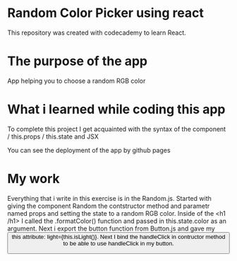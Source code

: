 # Random Color Picker using react 
  This repository was created with codecademy to learn React.
# The purpose of the app
  App helping you to choose a random RGB color
# What i learned while coding this app
  To complete this project I get acquainted with the syntax of the component / this.props / this.state and JSX

You can see the deployment of the app by github pages

# My work

Everything that i write in this exercise is in the Random.js. Started with giving the component Random the contstructor method and parametr named props and setting the state to a random RGB color. Inside of the <h1 /h1> I called the .formatColor() function and passed in this.state.color as an argument. Next i export the button function from Button.js and gave my <Button /> this attribute: light={this.isLight()}. Next I bind the handleClick in contructor method to be able to use handleClick in my button.
